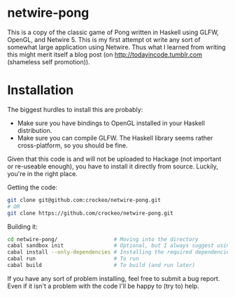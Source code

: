 # netwire-pong

This is a copy of the classic game of Pong written in Haskell using GLFW, OpenGL, and Netwire 5. This is my first attempt ot write
any sort of somewhat large application using Netwire. Thus what I learned from writing this might merit itself a blog post (on
http://todayincode.tumblr.com (shameless self promotion)).

# Installation

The biggest hurdles to install this are probably:

* Make sure you have bindings to OpenGL installed in your Haskell distribution.
* Make sure you can compile GLFW. The Haskell library seems rather cross-platform, so you should be fine.

Given that this code is and will not be uploaded to Hackage (not important or re-useable enough), you have to install it directly
from source. Luckily, you're in the right place.

Getting the code:
```bash
git clone git@github.com:crockeo/netwire-pong.git
# OR
git clone https://github.com/crockeo/netwire-pong.git
```

Building it:
```bash
cd netwire-pong/                  # Moving into the directory
cabal sandbox init                # Optional, but I always suggest using sandboxes
cabal install --only-dependencies # Installing the required dependencies
cabal run                         # To run
cabal build                       # To build (and run later)
```

If you have any sort of problem installing, feel free to submit a bug report. Even if it isn't a problem with the code I'll be happy to (try to) help.
